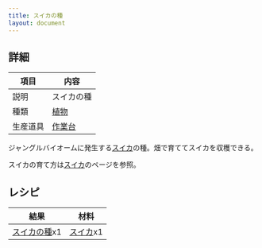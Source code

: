 ```yaml
---
title: スイカの種
layout: document
---
```

## 詳細

|項目|内容|
|---|---|
|説明|スイカの種|
|種類|[植物](植物)|
|生産道具|[作業台](作業台)|

ジャングルバイオームに発生する[スイカ](スイカ)の種。畑で育ててスイカを収穫できる。

スイカの育て方は[スイカ](スイカ)のページを参照。

## レシピ

|結果|材料|
|---|---|
|[スイカの種](スイカの種)x1|[スイカ](スイカ)x1|
